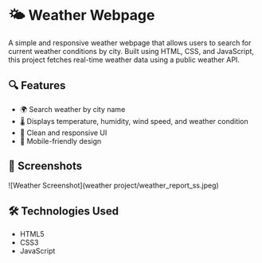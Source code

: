# 🌤️ Weather Webpage

A simple and responsive weather webpage that allows users to search for current weather conditions by city. Built using HTML, CSS, and JavaScript, this project fetches real-time weather data using a public weather API.

## 🔍 Features

- 🌍 Search weather by city name
- 🌡️ Displays temperature, humidity, wind speed, and weather condition
- 🎨 Clean and responsive UI
- 📱 Mobile-friendly design

## 📸 Screenshots

![Weather Screenshot](weather project/weather_report_ss.jpeg)

## 🛠️ Technologies Used

- HTML5
- CSS3
- JavaScript
